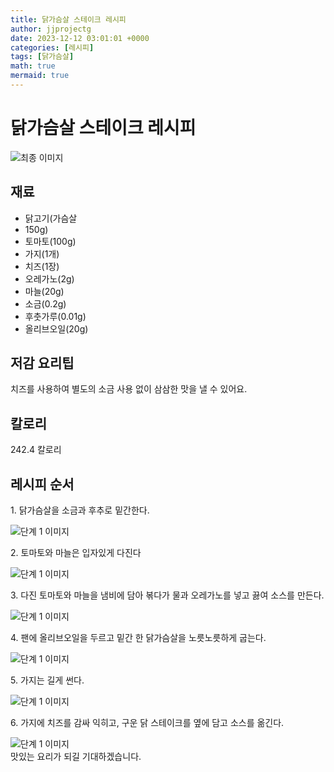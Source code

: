 ```yaml
---
title: 닭가슴살 스테이크 레시피
author: jjprojectg
date: 2023-12-12 03:01:01 +0000
categories: [레시피]
tags: [닭가슴살]
math: true
mermaid: true
---
```

<meta name="og:type" content="website"/>
<meta charset="UTF-8"/>
<div class="header">
  <h1>닭가슴살 스테이크 레시피</h1>
</div>

<div class="container my-4">
  <div class="row">
    <div class="col-12 col-md-6">
      <div class="recipe-image">
        <img src="http://www.foodsafetykorea.go.kr/uploadimg/cook/10_00618_2.png" class="step-image" alt="최종 이미지"/>
      </div>
    </div>
    <div class="col-12 col-md-6">
      <div class="ingredients">
        <h2>재료</h2>
        <ul class="card">
          <li> 닭고기(가슴살 </li>
          <li>  150g) </li>
          <li>  토마토(100g) </li>
          <li>  가지(1개) </li>
          <li>  치즈(1장) </li>
          <li> 오레가노(2g) </li>
          <li>  마늘(20g) </li>
          <li>  소금(0.2g) </li>
          <li>  후춧가루(0.01g) </li>
          <li> 올리브오일(20g) </li>
</ul>
      </div>
    </div>
    <div class="col-12 col-md-6">
      <div class="ingredients">
        <h2>저감 요리팁</h2>
        <div class="card"> 
          <p>
            치즈를 사용하여 별도의 소금 사용 없이 삼삼한 맛을 낼 수 있어요.
          </p>
        </div>
      </div>
      <div class="ingredients">
        <h2>칼로리</h2>
        <div class="card"> 
          <p>
            242.4 칼로리
          </p>
        </div>
      </div>
    </div>
  </div>

  <h2 class="my-4">레시피 순서</h2>
  <div class="card recipe-card">
    <div class="card-body recipe-step">
      <p class="card-text step-description">1. 닭가슴살을 소금과 후추로 밑간한다.</p>
      <img src="http://www.foodsafetykorea.go.kr/uploadimg/cook/20_00618_1.png" alt="단계 1 이미지" class="step-image"/>
    </div>
  </div>
  <div class="card recipe-card">
    <div class="card-body recipe-step">
      <p class="card-text step-description">2. 토마토와 마늘은 입자있게 다진다</p>
      <img src="http://www.foodsafetykorea.go.kr/uploadimg/cook/20_00618_2.png" alt="단계 1 이미지" class="step-image"/>
    </div>
  </div>
  <div class="card recipe-card">
    <div class="card-body recipe-step">
      <p class="card-text step-description">3. 다진 토마토와 마늘을 냄비에 담아
볶다가 물과 오레가노를 넣고 끓여
소스를 만든다.</p>
      <img src="http://www.foodsafetykorea.go.kr/uploadimg/cook/20_00618_3.png" alt="단계 1 이미지" class="step-image"/>
    </div>
  </div>
  <div class="card recipe-card">
    <div class="card-body recipe-step">
      <p class="card-text step-description">4. 팬에 올리브오일을 두르고 밑간 한
닭가슴살을 노릇노릇하게 굽는다.</p>
      <img src="http://www.foodsafetykorea.go.kr/uploadimg/cook/20_00618_4.png" alt="단계 1 이미지" class="step-image"/>
    </div>
  </div>
  <div class="card recipe-card">
    <div class="card-body recipe-step">
      <p class="card-text step-description">5. 가지는 길게 썬다.</p>
      <img src="http://www.foodsafetykorea.go.kr/uploadimg/cook/20_00618_5.png" alt="단계 1 이미지" class="step-image"/>
    </div>
  </div>
  <div class="card recipe-card">
    <div class="card-body recipe-step">
      <p class="card-text step-description">6. 가지에 치즈를 감싸 익히고, 구운 닭
스테이크를 옆에 담고 소스를 옮긴다.</p>
      <img src="http://www.foodsafetykorea.go.kr/uploadimg/cook/20_00618_6.png" alt="단계 1 이미지" class="step-image"/>
    </div>
  </div>

</div>
맛있는 요리가 되길 기대하겠습니다.
